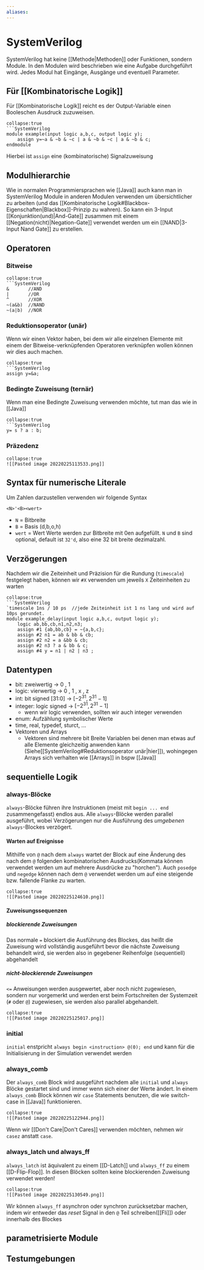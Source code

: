 ```yaml
---
aliases: 
---
```

# SystemVerilog
SystemVerilog hat keine [[Methode|Methoden]] oder Funktionen, sondern Module. In den Modulen wird beschrieben wie eine Aufgabe durchgeführt wird. Jedes Modul hat Eingänge, Ausgänge und eventuell Parameter.
## Für [[Kombinatorische Logik]]
Für [[Kombinatorische Logik]] reicht es der Output-Variable einen Booleschen Ausdruck zuzuweisen.
```ad-example 
collapse:true
```SystemVerilog
module example(input logic a,b,c, output logic y);
	assign y=~a & ~b & ~c | a & ~b & ~c | a & ~b & c;
endmodule
```
Hierbei ist `assign` eine (kombinatorische) Signalzuweisung

## Modulhierarchie
Wie in normalen Programmiersprachen wie [[Java]] auch kann man in SystemVerilog Module in anderen Modulen verwenden um übersichtlicher zu arbeiten (und das [[Kombinatorische Logik#Blackbox-Eigenschaften|Blackbox]]-Prinzip zu wahren). So kann ein 3-Input [[Konjunktion(und)|And-Gate]] zusammen mit einem [[Negation(nicht)|Negation-Gate]] verwendet werden um ein [[NAND|3-Input Nand Gate]] zu erstellen.
## Operatoren
### Bitweise
```ad-note
collapse:true
```SystemVerilog
&		//AND
|       //OR
^		//XOR
~(a&b)	//NAND
~(a|b)	//NOR
```
### Reduktionsoperator (unär)
Wenn wir einen Vektor haben, bei dem wir alle einzelnen Elemente mit einem der Bitweise-verknüpfenden Operatoren verknüpfen wollen können wir dies auch machen.
```ad-example
collapse:true
```SystemVerilog
assign y=&a;
```
### Bedingte Zuweisung (ternär)
Wenn man eine Bedingte Zuweisung verwenden möchte, tut man das wie in [[Java]]
```ad-example
collapse:true
```SystemVerilog
y= s ? a : b;
```
### Präzedenz
```ad-note
collapse:true
![[Pasted image 20220225113533.png]]
```
## Syntax für numerische Literale
Um Zahlen darzustellen verwenden wir folgende Syntax
```SystemVerilog
<N>'<B><wert>
```
- `N` =  Bitbreite
- `B` = Basis (d,b,o,h)
- `wert` = Wert
Werte werden zur Bitbreite mit 0en aufgefüllt.
`N` und `B` sind optional, default ist `32'd`, also eine 32 bit breite dezimalzahl.
## Verzögerungen
Nachdem wir die Zeiteinheit und Präzision für die Rundung (`timescale`) festgelegt haben, können wir `#X` verwenden um jeweils `X` Zeiteinheiten zu warten
```ad-example
collapse:true
```SystemVerilog
`timescale 1ns / 10 ps	//jede Zeiteinheit ist 1 ns lang und wird auf 10ps gerundet.
module example_delay(input logic a,b,c, output logic y);
	logic ab,bb,cb,n1,n2,n3;
	assign #1 {ab,bb,cb} = ~{a,b,c};
	assign #2 n1 = ab & bb & cb;
	assign #2 n2 = a &bb & cb;
	assign #2 n3 ? a & bb & c;
	assign #4 y = n1 | n2 | n3 ;
```
## Datentypen
- bit: zweiwertig -> 0 , 1
- logic: vierwertig -> 0 , 1 , x , z
- int: bit signed \[31:0] -> $[-2^{31},2^{31}-1]$
- integer: logic signed ->  $[-2^{31},2^{31}-1]$
	- wenn wir logic verwenden, sollten wir auch integer verwenden
- enum: Aufzählung symbolischer Werte
- time, real, typedef, sturct, ...
- Vektoren und Arrays
	- Vektoren sind mehrere bit Breite Variablen bei denen man etwas auf alle Elemente gleichzeitig anwenden kann (Siehe[[SystemVerilog#Reduktionsoperator unär|hier]]), wohingegen Arrays sich verhalten wie [[Arrays]] in bspw [[Java]]
## sequentielle Logik
### always-Blöcke
`always`-Blöcke führen ihre Instruktionen (meist mit `begin ... end` zusammengefasst) endlos aus. Alle `always`-Blöcke werden parallel ausgeführt, wobei Verzögerungen nur die Ausführung des *umgebenen* `always`-Blockes verzögert. 
#### Warten auf Ereignisse
Mithilfe von `@` nach dem `always` wartet der Block auf eine Änderung des nach dem `@` folgenden kombinatorischen Ausdrucks(Kommata können verwendet werden um auf mehrere Ausdrücke zu "horchen"). Auch `posedge` und  `negedge` können nach dem `@` verwendet werden um auf eine steigende bzw. fallende Flanke zu warten.
```ad-example
collapse:true
![[Pasted image 20220225124610.png]]
```
####  Zuweisungssequenzen
##### blockierende Zuweisungen
Das normale `=` blockiert die Ausführung des Blockes, das heißt die Zuweisung wird vollständig ausgeführt bevor die nächste Zuweisung behandelt wird, sie werden also in gegebener Reihenfolge (sequentiell) abgehandelt
##### nicht-blockierende Zuweisungen
`<=` Anweisungen werden ausgewertet, aber noch nicht zugewiesen, sondern nur vorgemerkt und werden erst beim Fortschreiten der Systemzeit (`#` oder `@`) zugewiesen, sie werden also parallel abgehandelt.
```ad-example
collapse:true
![[Pasted image 20220225125017.png]]
```
### initial
`initial` enstpricht `always begin <instruction> @(0); end` und kann für die Initialisierung in der Simulation verwendet werden
### always_comb
Der `always_comb` Block wird ausgeführt nachdem alle `initial` und  `always` Blöcke gestartet sind und immer wenn sich einer der Werte ändert.
In einem `always_comb` Block können wir  `case` Statements benutzen, die wie switch-case in [[Java]] funktionieren.
```ad-example
collapse:true
![[Pasted image 20220225122944.png]]
```
Wenn wir [[Don't Care|Don't Cares]] verwenden möchten, nehmen wir `casez` anstatt `case`.
### always_latch und always_ff
`always_latch` ist äquivalent zu einem [[D-Latch]] und `always_ff` zu einem [[D-Flip-Flop]]. In diesen Blöcken sollten keine blockierenden Zuweisung verwendet werden!

```ad-example
collapse:true
![[Pasted image 20220225130549.png]]
```
Wir können `always_ff` asynchron oder synchron zurücksetzbar machen, indem wir entweder das $reset$ Signal in den `@` Teil schreiben([[Fli]]) oder innerhalb des Blockes
## parametrisierte Module
## Testumgebungen